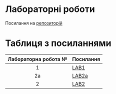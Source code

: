 # Лабораторні роботи
Посилання на [репозиторій](https://github.com/VyacheslavBeltyukov/DevopsLabs)
# Таблиця з посиланнями
| Лабораторна робота №| Посилання |
|:-------------------:|-----------|
|1                    |[LAB1](https://github.com/VyacheslavBeltyukov/DevopsLabs/tree/master/Lab1) |
|2a                   |[LAB2a](https://github.com/VyacheslavBeltyukov/DevopsLabs/tree/master/Lab2a)|
|2                    |[LAB2](https://github.com/VyacheslavBeltyukov/DevopsLabs/tree/master/Lab2)|

